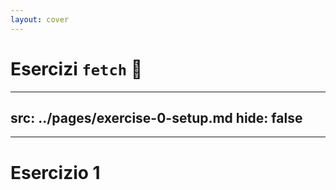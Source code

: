 ```yaml
---
layout: cover
---
```


# Esercizi `fetch` 💪

---
src: ../pages/exercise-0-setup.md
hide: false
---

---

# Esercizio 1

